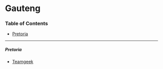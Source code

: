 # Gauteng

### Table of Contents

- [Pretoria](#<pretoria>)

---

##### Pretoria

- [Teamgeek](http://teamgeek.co.za)
